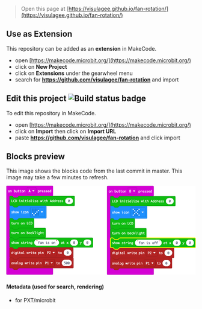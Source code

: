
> Open this page at [https://visulagee.github.io/fan-rotation/](https://visulagee.github.io/fan-rotation/)

## Use as Extension

This repository can be added as an **extension** in MakeCode.

* open [https://makecode.microbit.org/](https://makecode.microbit.org/)
* click on **New Project**
* click on **Extensions** under the gearwheel menu
* search for **https://github.com/visulagee/fan-rotation** and import

## Edit this project ![Build status badge](https://github.com/visulagee/fan-rotation/workflows/MakeCode/badge.svg)

To edit this repository in MakeCode.

* open [https://makecode.microbit.org/](https://makecode.microbit.org/)
* click on **Import** then click on **Import URL**
* paste **https://github.com/visulagee/fan-rotation** and click import

## Blocks preview

This image shows the blocks code from the last commit in master.
This image may take a few minutes to refresh.

![A rendered view of the blocks](https://github.com/visulagee/fan-rotation/raw/master/.github/makecode/blocks.png)

#### Metadata (used for search, rendering)

* for PXT/microbit
<script src="https://makecode.com/gh-pages-embed.js"></script><script>makeCodeRender("{{ site.makecode.home_url }}", "{{ site.github.owner_name }}/{{ site.github.repository_name }}");</script>
